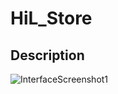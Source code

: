 # HiL_Store



## Description

<p align="center">

![InterfaceScreenshot1](https://github.com/Deshq/HiL_Store/tree/master/HiL_Store/Resources/Screenshots/loginHiL.gif?raw=true)
  
</p>





